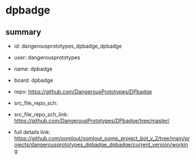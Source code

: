 # dpbadge
 
## summary 
* id: dangerousprototypes_dpbadge_dpbadge
* user: dangerousprototypes
* name: dpbadge
* board: dpbadge
* repo: https://github.com/DangerousPrototypes/DPbadge



* src_file_repo_sch: 
* src_file_repo_sch_link: https://github.com/DangerousPrototypes/DPbadge/tree/master/
* full details link: https://github.com/oomlout/oomlout_oomp_project_bot_v_2/tree/main/projects/dangerousprototypes_dpbadge_dpbadge/current_version/working  






